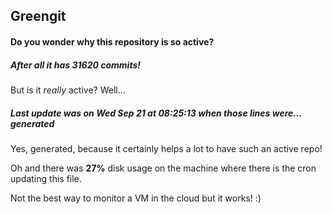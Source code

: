 ## Greengit

#### Do you wonder why this repository is so active?

##### After all it has 31620 commits!

But is it *really* active? Well...

##### Last update was on Wed Sep 21 at 08:25:13 when those lines were... generated

Yes, generated, because it certainly helps a lot to have such an active repo!

Oh and there was **27%** disk usage on the machine
where there is the cron updating this file.

Not the best way to monitor a VM in the cloud but it works! :)
